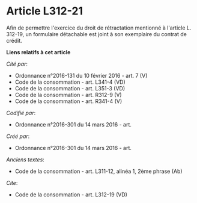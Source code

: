 # Article L312-21

Afin de permettre l'exercice du droit de rétractation mentionné à l'article L. 312-19, un formulaire détachable est joint à
son exemplaire du contrat de crédit.

**Liens relatifs à cet article**

_Cité par_:

  - Ordonnance n°2016-131 du 10 février 2016 - art. 7 (V)
  - Code de la consommation - art. L341-4 (VD)
  - Code de la consommation - art. L351-3 (VD)
  - Code de la consommation - art. R312-9 (V)
  - Code de la consommation - art. R341-4 (V)

_Codifié par_:

  - Ordonnance n°2016-301 du 14 mars 2016 - art.

_Créé par_:

  - Ordonnance n°2016-301 du 14 mars 2016 - art.

_Anciens textes_:

  - Code de la consommation - art. L311-12, alinéa 1, 2ème phrase (Ab)

_Cite_:

  - Code de la consommation - art. L312-19 (VD)
